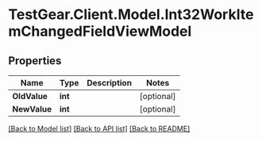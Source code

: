 # TestGear.Client.Model.Int32WorkItemChangedFieldViewModel

## Properties

Name | Type | Description | Notes
------------ | ------------- | ------------- | -------------
**OldValue** | **int** |  | [optional] 
**NewValue** | **int** |  | [optional] 

[[Back to Model list]](../README.md#documentation-for-models) [[Back to API list]](../README.md#documentation-for-api-endpoints) [[Back to README]](../README.md)

